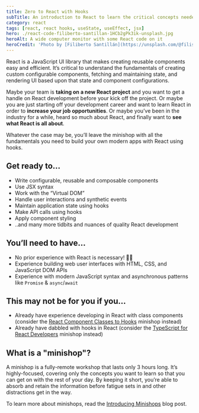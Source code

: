 ```yaml
---
title: Zero to React with Hooks
subTitle: An introduction to React to learn the critical concepts needed for building modern React applications using hooks
category: react
tags: [react, react hooks, useState, useEffect, jsx]
hero: ./react-code-filiberto-santillan-1HCb2gPk3ik-unsplash.jpg
heroAlt: A wide computer monitor with some React code on it
heroCredit: 'Photo by [Filiberto Santillán](https://unsplash.com/@filisantillan)'
---
```


React is a JavaScript UI library that makes creating reusable components easy and efficient. It’s critical to understand the fundamentals of creating custom configurable components, fetching and maintaining state, and rendering UI based upon that state and component configurations.

Maybe your team is **taking on a new React project** and you want to get a handle on React development before your kick off the project. Or maybe you are just starting off your development career and want to learn React in order to **increase your job opportunities**. Or maybe you’ve been in the industry for a while, heard so much about React, and finally want to **see what React is all about**.

Whatever the case may be, you’ll leave the minishop with all the fundamentals you need to build your own modern apps with React using hooks.

## Get ready to...

- Write configurable, reusable and composable components
- Use JSX syntax
- Work with the “Virtual DOM”
- Handle user interactions and synthetic events
- Maintain application state using hooks
- Make API calls using hooks
- Apply component styling
- ..and many more tidbits and nuances of quality React development

## You’ll need to have...

- No prior experience with React is necessary! 🙌🏾
- Experience building web user interfaces with HTML, CSS, and JavaScript DOM APIs
- Experience with modern JavaScript syntax and asynchronous patterns like `Promise` & `async`/`await`

## This may not be for you if you...

- Already have experience developing in React with class components (consider the [React Component Classes to Hooks]() minishop instead)
- Already have dabbled with hooks in React (consider the [TypeScript for React Developers](/minishops/typescript-for-react-developers/) minishop instead)

## What is a "minishop"?

A minishop is a fully-remote workshop that lasts only 3 hours long. It’s highly-focused, covering only the concepts you want to learn so that you can get on with the rest of your day. By keeping it short, you’re able to absorb and retain the information before fatigue sets in and other distractions get in the way.

To learn more about minishops, read the [Introducing Minishops]() blog post.
